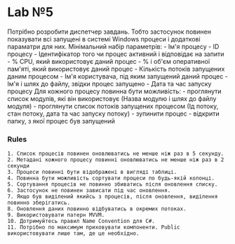 # Lab №5
Потрібно розробити диспетчер завдань. Тобто застосунок повинен показувати всі запущені в системі Windows процеси і додаткові параматри для них.
Мінімальний набір параметрів:
    - Ім'я процесу
    - ID процесу
    - Ідентифікатор того чи процес активний і відповідає на запити
    - % CPU, який використовує даний процес
    - % і об'єм оперативної пам'яті, який використовує даний процес
    - Кількість потоків запущених даним процесом
    - Ім'я користувача, під яким запущений даний процес
    - Ім'я і шлях до файлу, звідки процес запущено
    - Дата та час запуску процесу
Для кожного процесу повинна бути можливість:
    - проглянути список модулів, які він використовує (Назва модулю і шлях до файлу модуля)
    - проглянути список потоків запущених процесом (Ід потоку, стан потоку, дата та час запуску потоку)
    - зупинити процес
    - відкрити папку, з якої процес був запущений
### Rules
```
1. Список процесів повинен оновлюватись не менше ніж раз в 5 секунду.
2. Метадані кожного процесу повинні оновлюватись не менше ніж раз в 2 секунди
3. Процеси повинні бути відображені в вигляді таблиці.
4. Повинна бути можливість сортувати процеси по будь-якій колонці.
5. Сортування процесів не повинно збиватись після оновлення списку.
6. Застосунок не повинен зависати під час оновлення.
7. Якщо був виділений якийсь з процесів, після оновлення, виділення повинно зберігатись.
8. Оновлення даних повинно відбуватись в окремих потоках.
9. Використовувати патерн MVVM.
10. Дотримуйтесь правил Name Convention для C#.
11. Потрібно по максимум приховувати компоненти. Public використовувати лише там, де це необхідно.

```
